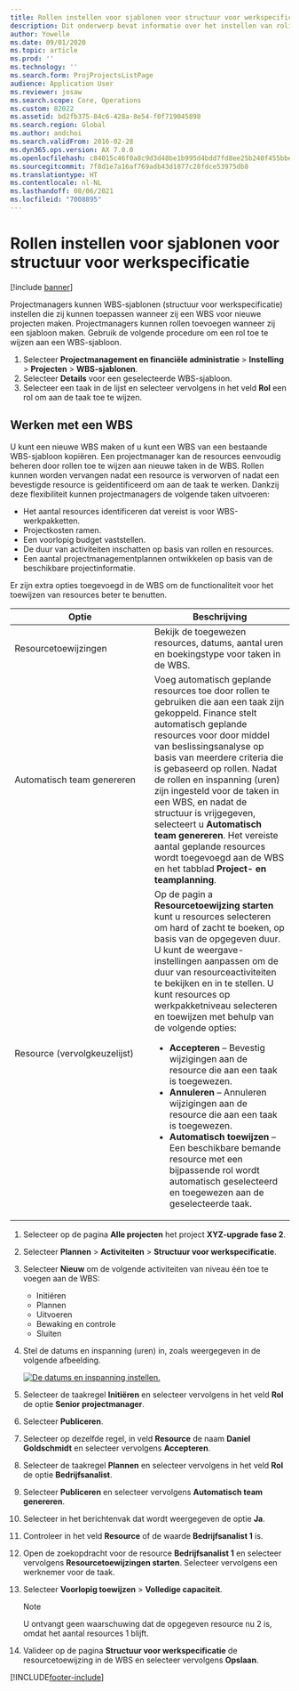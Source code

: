 ```yaml
---
title: Rollen instellen voor sjablonen voor structuur voor werkspecificatie
description: Dit onderwerp bevat informatie over het instellen van rolinformatie op sjablonen van structuur voor werkspecificatie.
author: Yowelle
ms.date: 09/01/2020
ms.topic: article
ms.prod: ''
ms.technology: ''
ms.search.form: ProjProjectsListPage
audience: Application User
ms.reviewer: josaw
ms.search.scope: Core, Operations
ms.custom: 82022
ms.assetid: bd2fb375-84c6-428a-8e54-f0f719045898
ms.search.region: Global
ms.author: andchoi
ms.search.validFrom: 2016-02-28
ms.dyn365.ops.version: AX 7.0.0
ms.openlocfilehash: c84015c46f0a8c9d3d48be1b995d4bdd7fd8ee25b240f455bbe2031f42adc0f5
ms.sourcegitcommit: 7f8d1e7a16af769adb43d1877c28fdce53975db8
ms.translationtype: HT
ms.contentlocale: nl-NL
ms.lasthandoff: 08/06/2021
ms.locfileid: "7008895"
---
```

# <a name="set-up-roles-on-work-breakdown-structure-templates"></a>Rollen instellen voor sjablonen voor structuur voor werkspecificatie

[!include [banner](../includes/banner.md)]

Projectmanagers kunnen WBS-sjablonen (structuur voor werkspecificatie) instellen die zij kunnen toepassen wanneer zij een WBS voor nieuwe projecten maken. Projectmanagers kunnen rollen toevoegen wanneer zij een sjabloon maken. Gebruik de volgende procedure om een rol toe te wijzen aan een WBS-sjabloon.

1. Selecteer **Projectmanagement en financiële administratie** > **Instelling** > **Projecten** > **WBS-sjablonen**.
2. Selecteer **Details** voor een geselecteerde WBS-sjabloon.
3. Selecteer een taak in de lijst en selecteer vervolgens in het veld **Rol** een rol om aan de taak toe te wijzen.

## <a name="work-with-a-wbs"></a>Werken met een WBS

U kunt een nieuwe WBS maken of u kunt een WBS van een bestaande WBS-sjabloon kopiëren. Een projectmanager kan de resources eenvoudig beheren door rollen toe te wijzen aan nieuwe taken in de WBS. Rollen kunnen worden vervangen nadat een resource is verworven of nadat een bevestigde resource is geïdentificeerd om aan de taak te werken. Dankzij deze flexibiliteit kunnen projectmanagers de volgende taken uitvoeren:

- Het aantal resources identificeren dat vereist is voor WBS-werkpakketten.
- Projectkosten ramen.
- Een voorlopig budget vaststellen.
- De duur van activiteiten inschatten op basis van rollen en resources.
- Een aantal projectmanagementplannen ontwikkelen op basis van de beschikbare projectinformatie.

Er zijn extra opties toegevoegd in de WBS om de functionaliteit voor het toewijzen van resources beter te benutten.

<table>
<colgroup>
<col width="50%" />
<col width="50%" />
</colgroup>
<thead>
<tr class="header">
<th>Optie</th>
<th>Beschrijving</th>
</tr>
</thead>
<tbody>
<tr class="odd">
<td>Resourcetoewijzingen</td>
<td>Bekijk de toegewezen resources, datums, aantal uren en boekingstype voor taken in de WBS.</td>
</tr>
<tr class="even">
<td>Automatisch team genereren</td>
<td>Voeg automatisch geplande resources toe door rollen te gebruiken die aan een taak zijn gekoppeld. Finance stelt automatisch geplande resources voor door middel van beslissingsanalyse op basis van meerdere criteria die is gebaseerd op rollen. Nadat de rollen en inspanning (uren) zijn ingesteld voor de taken in een WBS, en nadat de structuur is vrijgegeven, selecteert u <strong>Automatisch team genereren</strong>. Het vereiste aantal geplande resources wordt toegevoegd aan de WBS en het tabblad <strong>Project- en teamplanning</strong>.</td>
</tr>
<tr class="odd">
<td>Resource (vervolgkeuzelijst)</td>
<td>Op de pagin a <strong>Resourcetoewijzing starten</strong> kunt u resources selecteren om hard of zacht te boeken, op basis van de opgegeven duur. U kunt de weergave-instellingen aanpassen om de duur van resourceactiviteiten te bekijken en in te stellen. U kunt resources op werkpakketniveau selecteren en toewijzen met behulp van de volgende opties:
<ul>
<li><strong>Accepteren</strong> – Bevestig wijzigingen aan de resource die aan een taak is toegewezen.</li>
<li><strong>Annuleren</strong> – Annuleren wijzigingen aan de resource die aan een taak is toegewezen.</li>
<li><strong>Automatisch toewijzen</strong> – Een beschikbare bemande resource met een bijpassende rol wordt automatisch geselecteerd en toegewezen aan de geselecteerde taak.</li>
</ul></td>
</tr>
</tbody>
</table>

1. Selecteer op de pagina **Alle projecten** het project **XYZ-upgrade fase 2**.
2. Selecteer **Plannen** > **Activiteiten** > **Structuur voor werkspecificatie**.
3. Selecteer **Nieuw** om de volgende activiteiten van niveau één toe te voegen aan de WBS:

    - Initiëren
    - Plannen
    - Uitvoeren
    - Bewaking en controle
    - Sluiten

4. Stel de datums en inspanning (uren) in, zoals weergegeven in de volgende afbeelding.

    [![De datums en inspanning instellen.](./media/projectresourcing10.jpg)](./media/projectresourcing10.jpg)

5. Selecteer de taakregel **Initiëren** en selecteer vervolgens in het veld **Rol** de optie **Senior projectmanager**.
6. Selecteer **Publiceren**.
7. Selecteer op dezelfde regel, in veld **Resource** de naam **Daniel Goldschmidt** en selecteer vervolgens **Accepteren**.
8. Selecteer de taakregel **Plannen** en selecteer vervolgens in het veld **Rol** de optie **Bedrijfsanalist**.
9. Selecteer **Publiceren** en selecteer vervolgens **Automatisch team genereren**.
10. Selecteer in het berichtenvak dat wordt weergegeven de optie **Ja**.
11. Controleer in het veld **Resource** of de waarde **Bedrijfsanalist 1** is.
12. Open de zoekopdracht voor de resource **Bedrijfsanalist 1** en selecteer vervolgens **Resourcetoewijzingen starten**. Selecteer vervolgens een werknemer voor de taak.
13. Selecteer **Voorlopig toewijzen** &gt; **Volledige capaciteit**.

    > [!NOTE] 
    > U ontvangt geen waarschuwing dat de opgegeven resource nu 2 is, omdat het aantal resources 1 blijft.

14. Valideer op de pagina **Structuur voor werkspecificatie** de resourcetoewijzing in de WBS en selecteer vervolgens **Opslaan**.


[!INCLUDE[footer-include](../includes/footer-banner.md)]